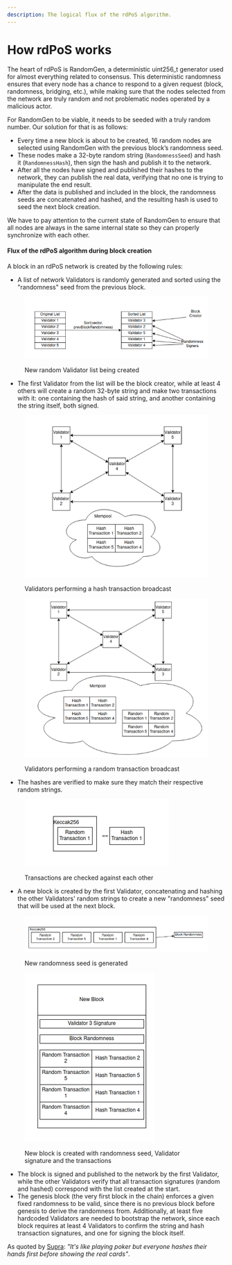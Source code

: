 ```yaml
---
description: The logical flux of the rdPoS algorithm.
---
```


# How rdPoS works

The heart of rdPoS is RandomGen, a deterministic uint256\_t generator used for almost everything related to consensus. This deterministic randomness ensures that every node has a chance to respond to a given request (block, randomness, bridging, etc.), while making sure that the nodes selected from the network are truly random and not problematic nodes operated by a malicious actor.

For RandomGen to be viable, it needs to be seeded with a truly random number. Our solution for that is as follows:

* Every time a new block is about to be created, 16 random nodes are selected using RandomGen with the previous block’s randomness seed.
* These nodes make a 32-byte random string (`RandomnessSeed`) and hash it (`RandomnessHash`), then sign the hash and publish it to the network.
* After all the nodes have signed and published their hashes to the network, they can publish the real data, verifying that no one is trying to manipulate the end result.
* After the data is published and included in the block, the randomness seeds are concatenated and hashed, and the resulting hash is used to seed the next block creation.

We have to pay attention to the current state of RandomGen to ensure that all nodes are always in the same internal state so they can properly synchronize with each other.

#### Flux of the rdPoS algorithm during block creation

A block in an rdPoS network is created by the following rules:

* A list of network Validators is randomly generated and sorted using the "randomness" seed from the previous block.

<figure><img src="../.gitbook/assets/RandomListCreation.png" alt=""><figcaption><p>New random Validator list being created</p></figcaption></figure>

* The first Validator from the list will be the block creator, while at least 4 others will create a random 32-byte string and make two transactions with it: one containing the hash of said string, and another containing the string itself, both signed.

<figure><img src="../.gitbook/assets/HashTransactionBroadcast.png" alt=""><figcaption><p>Validators performing a hash transaction broadcast</p></figcaption></figure>

<figure><img src="../.gitbook/assets/RandomTransactionBroadcast.png" alt=""><figcaption><p>Validators performing a random transaction broadcast</p></figcaption></figure>

* The hashes are verified to make sure they match their respective random strings.

<figure><img src="../.gitbook/assets/HashKnowledgeProof.png" alt=""><figcaption><p>Transactions are checked against each other</p></figcaption></figure>

* A new block is created by the first Validator, concatenating and hashing the other Validators' random strings to create a new "randomness" seed that will be used at the next block.

<figure><img src="../.gitbook/assets/BlockRandomness.png" alt=""><figcaption><p>New randomness seed is generated</p></figcaption></figure>

<figure><img src="../.gitbook/assets/NewBlock.png" alt=""><figcaption><p>New block is created with randomness seed, Validator signature and the transactions</p></figcaption></figure>

* The block is signed and published to the network by the first Validator, while the other Validators verify that all transaction signatures (random and hashed) correspond with the list created at the start.
* The genesis block (the very first block in the chain) enforces a given fixed randomness to be valid, since there is no previous block before genesis to derive the randomness from. Additionally, at least five hardcoded Validators are needed to bootstrap the network, since each block requires at least 4 Validators to confirm the string and hash transaction signatures, and one for signing the block itself.&#x20;

As quoted by [Supra](https://github.com/Jean-Lessa): _"It's like playing poker but everyone hashes their hands first before showing the real cards"_.
